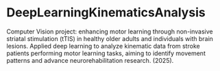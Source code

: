 # DeepLearningKinematicsAnalysis
Computer Vision project: enhancing motor learning through non-invasive striatal stimulation (tTIS) in healthy older adults and individuals with brain lesions. Applied deep learning to analyze kinematic data from stroke patients performing motor learning tasks, aiming to identify movement patterns and advance neurorehabilitation research. (2025).
